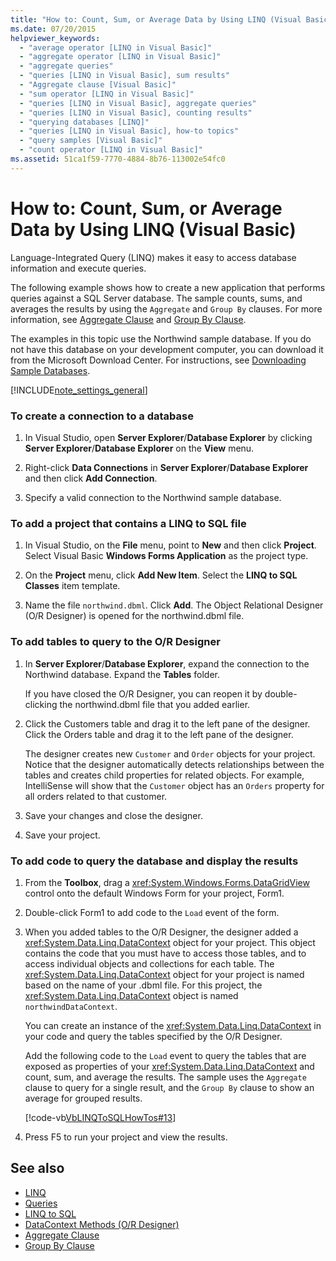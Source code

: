 ```yaml
---
title: "How to: Count, Sum, or Average Data by Using LINQ (Visual Basic)"
ms.date: 07/20/2015
helpviewer_keywords: 
  - "average operator [LINQ in Visual Basic]"
  - "aggregate operator [LINQ in Visual Basic]"
  - "aggregate queries"
  - "queries [LINQ in Visual Basic], sum results"
  - "Aggregate clause [Visual Basic]"
  - "sum operator [LINQ in Visual Basic]"
  - "queries [LINQ in Visual Basic], aggregate queries"
  - "queries [LINQ in Visual Basic], counting results"
  - "querying databases [LINQ]"
  - "queries [LINQ in Visual Basic], how-to topics"
  - "query samples [Visual Basic]"
  - "count operator [LINQ in Visual Basic]"
ms.assetid: 51ca1f59-7770-4884-8b76-113002e54fc0
---
```

# How to: Count, Sum, or Average Data by Using LINQ (Visual Basic)
Language-Integrated Query (LINQ) makes it easy to access database information and execute queries.  
  
 The following example shows how to create a new application that performs queries against a SQL Server database. The sample counts, sums, and averages the results by using the `Aggregate` and `Group By` clauses. For more information, see [Aggregate Clause](../../../../visual-basic/language-reference/queries/aggregate-clause.md) and [Group By Clause](../../../../visual-basic/language-reference/queries/group-by-clause.md).  
  
 The examples in this topic use the Northwind sample database. If you do not have this database on your development computer, you can download it from the Microsoft Download Center. For instructions, see [Downloading Sample Databases](../../../../framework/data/adonet/sql/linq/downloading-sample-databases.md).  
  
[!INCLUDE[note_settings_general](~/includes/note-settings-general-md.md)]  
  
### To create a connection to a database  
  
1.  In Visual Studio, open **Server Explorer**/**Database Explorer** by clicking **Server Explorer**/**Database Explorer** on the **View** menu.  
  
2.  Right-click **Data Connections** in **Server Explorer**/**Database Explorer** and then click **Add Connection**.  
  
3.  Specify a valid connection to the Northwind sample database.  
  
### To add a project that contains a LINQ to SQL file  
  
1.  In Visual Studio, on the **File** menu, point to **New** and then click **Project**. Select Visual Basic **Windows Forms Application** as the project type.  
  
2.  On the **Project** menu, click **Add New Item**. Select the **LINQ to SQL Classes** item template.  
  
3.  Name the file `northwind.dbml`. Click **Add**. The Object Relational Designer (O/R Designer) is opened for the northwind.dbml file.  
  
### To add tables to query to the O/R Designer  
  
1.  In **Server Explorer**/**Database Explorer**, expand the connection to the Northwind database. Expand the **Tables** folder.  
  
     If you have closed the O/R Designer, you can reopen it by double-clicking the northwind.dbml file that you added earlier.  
  
2.  Click the Customers table and drag it to the left pane of the designer. Click the Orders table and drag it to the left pane of the designer.  
  
     The designer creates new `Customer` and `Order` objects for your project. Notice that the designer automatically detects relationships between the tables and creates child properties for related objects. For example, IntelliSense will show that the `Customer` object has an `Orders` property for all orders related to that customer.  
  
3.  Save your changes and close the designer.  
  
4.  Save your project.  
  
### To add code to query the database and display the results  
  
1.  From the **Toolbox**, drag a <xref:System.Windows.Forms.DataGridView> control onto the default Windows Form for your project, Form1.  
  
2.  Double-click Form1 to add code to the `Load` event of the form.  
  
3.  When you added tables to the O/R Designer, the designer added a <xref:System.Data.Linq.DataContext> object for your project. This object contains the code that you must have to access those tables, and to access individual objects and collections for each table. The <xref:System.Data.Linq.DataContext> object for your project is named based on the name of your .dbml file. For this project, the <xref:System.Data.Linq.DataContext> object is named `northwindDataContext`.  
  
     You can create an instance of the <xref:System.Data.Linq.DataContext> in your code and query the tables specified by the O/R Designer.  
  
     Add the following code to the `Load` event to query the tables that are exposed as properties of your <xref:System.Data.Linq.DataContext> and count, sum, and average the results. The sample uses the `Aggregate` clause to query for a single result, and the `Group By` clause to show an average for grouped results.  
  
     [!code-vb[VbLINQToSQLHowTos#13](~/samples/snippets/visualbasic/VS_Snippets_VBCSharp/VbLINQtoSQLHowTos/VB/Form6.vb#13)]  
  
4.  Press F5 to run your project and view the results.  
  
## See also
- [LINQ](../../../../visual-basic/programming-guide/language-features/linq/index.md)
- [Queries](../../../../visual-basic/language-reference/queries/index.md)
- [LINQ to SQL](../../../../framework/data/adonet/sql/linq/index.md)
- [DataContext Methods (O/R Designer)](/visualstudio/data-tools/datacontext-methods-o-r-designer)
- [Aggregate Clause](../../../../visual-basic/language-reference/queries/aggregate-clause.md)
- [Group By Clause](../../../../visual-basic/language-reference/queries/group-by-clause.md)
